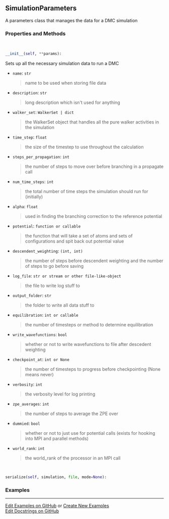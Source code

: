 ## <a id="RynLib.DoMyCode.Simulation.SimulationParameters">SimulationParameters</a>
A parameters class that manages the data for a DMC simulation

### Properties and Methods
<a id="RynLib.DoMyCode.Simulation.SimulationParameters.__init__" class="docs-object-method">&nbsp;</a>
```python
__init__(self, **params): 
```
Sets up all the necessary simulation data to run a DMC
- `name`: `str`
    >name to be used when storing file data
- `description`: `str`
    >long description which isn't used for anything
- `walker_set`: `WalkerSet | dict`
    >the WalkerSet object that handles all the pure walker activities in the simulation
- `time_step`: `float`
    >the size of the timestep to use throughout the calculation
- `steps_per_propagation`: `int`
    >the number of steps to move over before branching in a propagate call
- `num_time_steps`: `int`
    >the total number of time steps the simulation should run for (initially)
- `alpha`: `float`
    >used in finding the branching correction to the reference potential
- `potential`: `function or callable`
    >the function that will take a set of atoms and sets of configurations and spit back out potential value
- `descendent_weighting`: `(int, int)`
    >the number of steps before descendent weighting and the number of steps to go before saving
- `log_file`: `str or stream or other file-like-object`
    >the file to write log stuff to
- `output_folder`: `str`
    >the folder to write all data stuff to
- `equilibration`: `int or callable`
    >the number of timesteps or method to determine equilibration
- `write_wavefunctions`: `bool`
    >whether or not to write wavefunctions to file after descedent weighting
- `checkpoint_at`: `int or None`
    >the number of timesteps to progress before checkpointing (None means never)
- `verbosity`: `int`
    >the verbosity level for log printing
- `zpe_averages`: `int`
    >the number of steps to average the ZPE over
- `dummied`: `bool`
    >whether or not to just use for potential calls (exists for hooking into MPI and parallel methods)
- `world_rank`: `int`
    >the world_rank of the processor in an MPI call

<a id="RynLib.DoMyCode.Simulation.SimulationParameters.serialize" class="docs-object-method">&nbsp;</a>
```python
serialize(self, simulation, file, mode=None): 
```

### Examples


___

[Edit Examples on GitHub](https://github.com/McCoyGroup/References/edit/gh-pages/Documentation/examples/RynLib/DoMyCode/Simulation/SimulationParameters.md) or 
[Create New Examples](https://github.com/McCoyGroup/References/new/gh-pages/?filename=Documentation/examples/RynLib/DoMyCode/Simulation/SimulationParameters.md) <br/>
[Edit Docstrings on GitHub](https://github.com/McCoyGroup/RynLib/edit/master/DoMyCode/Simulation.py?message=Update%20Docs)